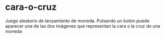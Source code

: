 # cara-o-cruz
Juego aleatorio de lanzamiento de moneda. Pulsando un botón puede aparecer una de las dos imágenes que representan la cara o la cruz de una moneda
